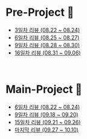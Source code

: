 # Pre-Project 👋

* [3일차 리뷰 (08.22 ~ 08.24)](https://github.com/kanghyew0n/Pre-Project/blob/main/Project%20Review/3%EC%9D%BC%EC%B0%A8%20%EB%A6%AC%EB%B7%B0%20(08.22%20~%2008.24).md)
* [6일차 리뷰 (08.25 ~ 08.27)](https://github.com/kanghyew0n/Pre-Project/blob/main/Project%20Review/6%EC%9D%BC%EC%B0%A8%20%EB%A6%AC%EB%B7%B0%20(08.25%20~%2008.27).md)
* [9일차 리뷰 (08.28 ~ 08.30)](https://github.com/kanghyew0n/Pre-Project/blob/main/Project%20Review/9%EC%9D%BC%EC%B0%A8%20%EB%A6%AC%EB%B7%B0%20(08.28%20~%2008.30).md)
* [16일차 리뷰 (08.31 ~ 09.06)](https://github.com/kanghyew0n/Pre-Project/blob/main/Project%20Review/16%EC%9D%BC%EC%B0%A8%20%EB%A6%AC%EB%B7%B0%20(08.31%20~%2009.06).md)

</br>

# Main-Project 👋
* [6일차 리뷰 (08.22 ~ 08.24)](https://github.com/kanghyew0n/Project-REVIEW/blob/main/Main%20Project%20Review/6%EC%9D%BC%EC%B0%A8%20%EB%A6%AC%EB%B7%B0%20(09.07%20~%2009.17).md)
* [9일차 리뷰 (09.18 ~ 09.20)](https://github.com/kanghyew0n/Project-REVIEW/blob/main/Main%20Project%20Review/9%EC%9D%BC%EC%B0%A8%20%EB%A6%AC%EB%B7%B0%20(09.18%20~%2009.20).md)
* [15일차 리뷰 (09.21 ~ 09.26)](https://github.com/kanghyew0n/Project-REVIEW/blob/main/Main%20Project%20Review/15%EC%9D%BC%EC%B0%A8%20%EB%A6%AC%EB%B7%B0%20(09.21%20~%2009.26).md)
* [마지막 리뷰 (09.27 ~ 10.10)](https://github.com/kanghyew0n/Project-REVIEW/blob/main/Main%20Project%20Review/%EB%A7%88%EC%A7%80%EB%A7%89%20%EB%A6%AC%EB%B7%B0%20(09.27%20~%2010.10).md)
</br>
</br>
